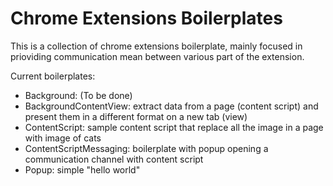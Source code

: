 # Chrome Extensions Boilerplates

This is a collection of chrome extensions boilerplate, mainly focused in prioviding communication mean between various part of the extension. 

Current boilerplates: 
* Background: (To be done)
* BackgroundContentView: extract data from a page (content script) and present them in a different format on a new tab (view)
* ContentScript: sample content script that replace all the image in a page with image of cats 
* ContentScriptMessaging: boilerplate with popup opening a communication channel with content script
* Popup: simple "hello world"
